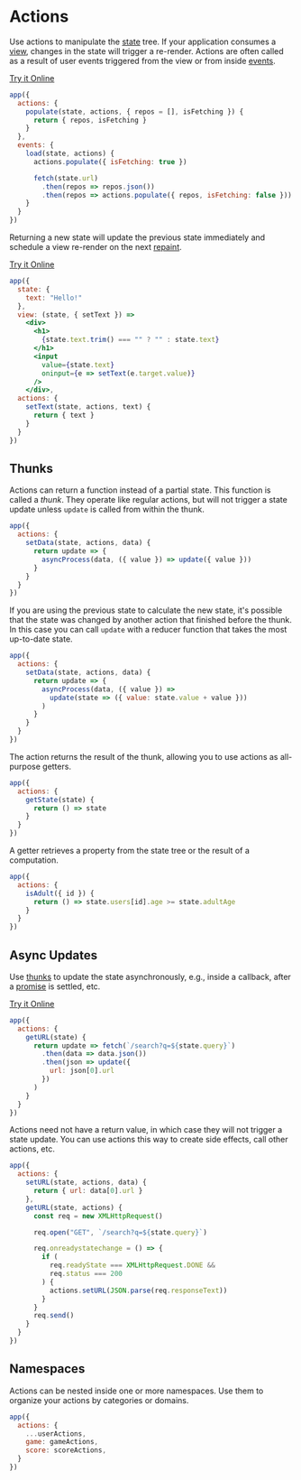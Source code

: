 # Actions

Use actions to manipulate the [state](/docs/state.md) tree. If your application consumes a [view](/docs/view.md), changes in the state will trigger a re-render. Actions are often called as a result of user events triggered from the view or from inside [events](/docs/events.md).

[Try it Online](https://codepen.io/hyperapp/pen/WpGqpp?editors=0010)

```jsx
app({
  actions: {
    populate(state, actions, { repos = [], isFetching }) {
      return { repos, isFetching }
    }
  },
  events: {
    load(state, actions) {
      actions.populate({ isFetching: true })

      fetch(state.url)
        .then(repos => repos.json())
        .then(repos => actions.populate({ repos, isFetching: false }))
    }
  }
})
```

Returning a new state will update the previous state immediately and schedule a view re-render on the next [repaint](https://developer.mozilla.org/en-US/docs/Web/API/window/requestAnimationFrame).

[Try it Online](https://codepen.io/hyperapp/pen/qRMEGX?editors=0010)

```jsx
app({
  state: {
    text: "Hello!"
  },
  view: (state, { setText }) =>
    <div>
      <h1>
        {state.text.trim() === "" ? "" : state.text}
      </h1>
      <input
        value={state.text}
        oninput={e => setText(e.target.value)}
      />
    </div>,
  actions: {
    setText(state, actions, text) {
      return { text }
    }
  }
})
```

## Thunks

Actions can return a function instead of a partial state. This function is called a _thunk_. They operate like regular actions, but will not trigger a state update unless `update` is called from within the thunk.

```jsx
app({
  actions: {
    setData(state, actions, data) {
      return update => {
        asyncProcess(data, ({ value }) => update({ value }))
      }
    }
  }
})
```

If you are using the previous state to calculate the new state, it's possible that the state was changed by another action that finished before the thunk. In this case you can call `update` with a reducer function that takes the most up-to-date state.

```jsx
app({
  actions: {
    setData(state, actions, data) {
      return update => {
        asyncProcess(data, ({ value }) =>
          update(state => ({ value: state.value + value }))
        )
      }
    }
  }
})
```

The action returns the result of the thunk, allowing you to use actions as all-purpose getters.

```jsx
app({
  actions: {
    getState(state) {
      return () => state
    }
  }
})
```

A getter retrieves a property from the state tree or the result of a computation.

```jsx
app({
  actions: {
    isAdult({ id }) {
      return () => state.users[id].age >= state.adultAge
    }
  }
})
```

## Async Updates

Use [thunks](#thunks) to update the state asynchronously, e.g., inside a callback, after a [promise](https://developer.mozilla.org/en-US/docs/Web/JavaScript/Reference/Global_Objects/Promise) is settled, etc.

[Try it Online](https://codepen.io/hyperapp/pen/ZeByKv?editors=0010)

```jsx
app({
  actions: {
    getURL(state) {
      return update => fetch(`/search?q=${state.query}`)
        .then(data => data.json())
        .then(json => update({
          url: json[0].url
        })
      )
    }
  }
})
```

Actions need not have a return value, in which case they will not trigger a state update. You can use actions this way to create side effects, call other actions, etc.

```jsx
app({
  actions: {
    setURL(state, actions, data) {
      return { url: data[0].url }
    },
    getURL(state, actions) {
      const req = new XMLHttpRequest()

      req.open("GET", `/search?q=${state.query}`)

      req.onreadystatechange = () => {
        if (
          req.readyState === XMLHttpRequest.DONE &&
          req.status === 200
        ) {
          actions.setURL(JSON.parse(req.responseText))
        }
      }
      req.send()
    }
  }
})
```

## Namespaces

Actions can be nested inside one or more namespaces. Use them to organize your actions by categories or domains.

```jsx
app({
  actions: {
    ...userActions,
    game: gameActions,
    score: scoreActions,
  }
})
```
